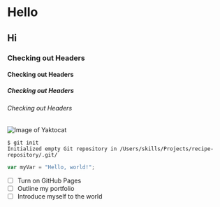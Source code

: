 # Hello
## Hi
### Checking out Headers
#### Checking out Headers
##### Checking out Headers 
###### Checking out Headers
![Image of Yaktocat](https://octodex.github.com/images/yaktocat.png)
```
$ git init
Initialized empty Git repository in /Users/skills/Projects/recipe-repository/.git/
```


``` javascript
var myVar = "Hello, world!";
```
- [ ] Turn on GitHub Pages
- [ ] Outline my portfolio
- [ ] Introduce myself to the world
